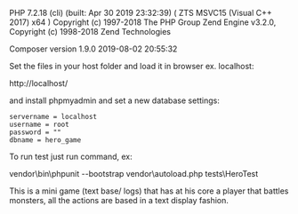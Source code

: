 PHP 7.2.18 (cli) (built: Apr 30 2019 23:32:39) ( ZTS MSVC15 (Visual C++ 2017) x64 )
Copyright (c) 1997-2018 The PHP Group
Zend Engine v3.2.0, Copyright (c) 1998-2018 Zend Technologies

Composer version 1.9.0 2019-08-02 20:55:32

Set the files in your host folder and load it in browser ex. localhost:

http://localhost/

and install phpmyadmin and set a new database settings:

    servername = localhost
    username = root
    password = ""
    dbname = hero_game

To run test just run command, ex:

vendor\bin\phpunit --bootstrap vendor\autoload.php tests\HeroTest

This is a mini game (text base/ logs) that has at his core a player that battles monsters, all the actions are based in a text display fashion.
~~~~~
